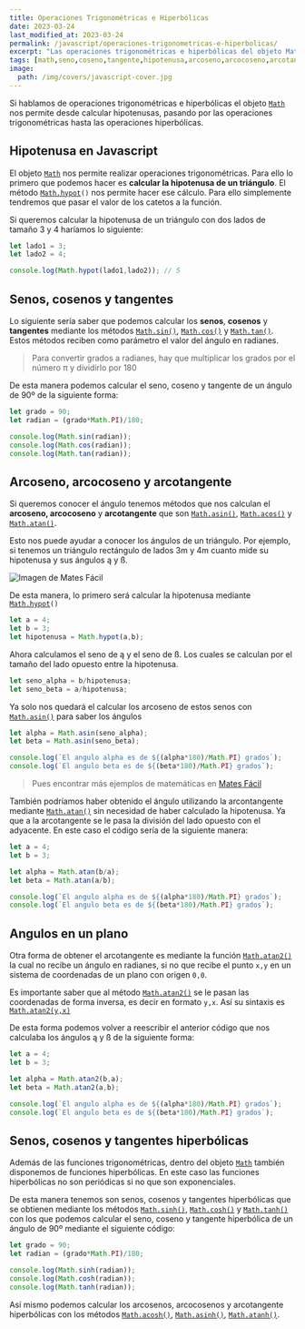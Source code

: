 ```yaml
---
title: Operaciones Trigonométricas e Hiperbólicas
date: 2023-03-24
last_modified_at: 2023-03-24
permalink: /javascript/operaciones-trigonometricas-e-hiperbolicas/
excerpt: "Las operaciones trigonométricas e hiperbólicas del objeto Math nos permite desde calcular hipotenusas, senos, cosenos, tangentes, arcosenos, arcocosenos y arcotangentes."
tags: [math,seno,coseno,tangente,hipotenusa,arcoseno,arcocoseno,arcotangente]
image:
  path: /img/covers/javascript-cover.jpg
---
```


Si hablamos de operaciones trigonométricas e hiperbólicas el objeto [`Math`](https://w3api.com/Javascript/Math/) nos permite desde calcular hipotenusas, pasando por las operaciones trigonométricas hasta las operaciones hiperbólicas.


## Hipotenusa en Javascript


El objeto [`Math`](https://w3api.com/Javascript/Math/) nos permite realizar operaciones trigonométricas. Para ello lo primero que podemos hacer es **calcular la hipotenusa de un triángulo**. El método [`Math.hypot`](https://www.w3api.com/Javascript/Math/hypot)`()` nos permite hacer ese cálculo. Para ello simplemente tendremos que pasar el valor de los catetos a la función.


Si queremos calcular la hipotenusa de un triángulo con dos lados de tamaño 3 y 4 haríamos lo siguiente:


```javascript
let lado1 = 3;
let lado2 = 4;

console.log(Math.hypot(lado1,lado2)); // 5
```


## Senos, cosenos y tangentes


Lo siguiente sería saber que podemos calcular los **senos**, **cosenos** y **tangentes** mediante los métodos [`Math.sin()`](https://www.w3api.com/Javascript/Math/sin), [`Math.cos()`](https://www.w3api.com/Javascript/Math/cos) y [`Math.tan()`](https://www.w3api.com/Javascript/Math/tan). Estos métodos reciben como parámetro el valor del ángulo en radianes.


> Para convertir grados a radianes, hay que multiplicar los grados por el número π y dividirlo por 180


De esta manera podemos calcular el seno, coseno y tangente de un ángulo de 90º de la siguiente forma:


```javascript
let grado = 90;
let radian = (grado*Math.PI)/180;

console.log(Math.sin(radian));
console.log(Math.cos(radian));
console.log(Math.tan(radian));
```


## Arcoseno, arcocoseno y arcotangente


Si queremos conocer el ángulo tenemos métodos que nos calculan el **arcoseno, arcocoseno** y **arcotangente** que son [`Math.asin()`](https://www.w3api.com/Javascript/Math/asin), [`Math.acos()`](https://www.w3api.com/Javascript/Math/acos) y [`Math.atan()`](https://www.w3api.com/Javascript/Math/atan).


Esto nos puede ayudar a conocer los ángulos de un triángulo. Por ejemplo, si tenemos un triángulo rectángulo de lados 3m y 4m cuanto mide su hipotenusa y sus ángulos ą y ß.


![Imagen de Mates Fácil](https://manualweb.net/javascript/img/triangulo.png)


De esta manera, lo primero será calcular la hipotenusa mediante [`Math.hypot`](https://www.w3api.com/Javascript/Math/hypot)`()`


```javascript
let a = 4;
let b = 3;
let hipotenusa = Math.hypot(a,b);
```


Ahora calculamos el seno de ą y el seno de ß. Los cuales se calculan por el tamaño del lado opuesto entre la hipotenusa.


```javascript
let seno_alpha = b/hipotenusa;
let seno_beta = a/hipotenusa;
```


Ya solo nos quedará el calcular los arcoseno de estos senos con [`Math.asin()`](https://www.w3api.com/Javascript/Math/asin) para saber los ángulos


```javascript
let alpha = Math.asin(seno_alpha);
let beta = Math.asin(seno_beta);

console.log(`El angulo alpha es de ${(alpha*180)/Math.PI} grados`);
console.log(`El angulo beta es de ${(beta*180)/Math.PI} grados`);
```


> Pues encontrar más ejemplos de matemáticas en [Mates Fácil](https://www.matesfacil.com/)


También podríamos haber obtenido el ángulo utilizando la arcontangente mediante [`Math.atan()`](https://www.w3api.com/Javascript/Math/atan) sin necesidad de haber calculado la hipotenusa. Ya que a la arcotangente se le pasa la división del lado opuesto con el adyacente. En este caso el código sería de la siguiente manera:


```javascript
let a = 4;
let b = 3;

let alpha = Math.atan(b/a);
let beta = Math.atan(a/b);

console.log(`El angulo alpha es de ${(alpha*180)/Math.PI} grados`);
console.log(`El angulo beta es de ${(beta*180)/Math.PI} grados`);
```


## Angulos en un plano


Otra forma de obtener el arcotangente es mediante la función [`Math.atan2()`](https://www.w3api.com/Javascript/Math/atan2) la cual no recibe un ángulo en radianes, si no que recibe el punto `x,y` en un sistema de coordenadas de un plano con origen `0,0`.


Es importante saber que al método [`Math.atan2()`](https://www.w3api.com/Javascript/Math/atan2) se le pasan las coordenadas de forma inversa, es decir en formato `y,x`. Así su sintaxis es [`Math.atan2(y,x)`](https://www.w3api.com/Javascript/Math/atan2)


De esta forma podemos volver a reescribir el anterior código que nos calculaba los ángulos ą y ß de la siguiente forma:


```javascript
let a = 4;
let b = 3;

let alpha = Math.atan2(b,a);
let beta = Math.atan2(a,b);

console.log(`El angulo alpha es de ${(alpha*180)/Math.PI} grados`);
console.log(`El angulo beta es de ${(beta*180)/Math.PI} grados`);
```


## Senos, cosenos y tangentes hiperbólicas


Además de las funciones trigonométricas, dentro del objeto [`Math`](https://w3api.com/Javascript/Math/) también disponemos de funciones hiperbólicas. En este caso las funciones hiperbólicas no son periódicas si no que son exponenciales.


De esta manera tenemos son senos, cosenos y tangentes hiperbólicas que se obtienen mediante los métodos [`Math.sinh()`](https://www.w3api.com/Javascript/Math/sinh), [`Math.cosh()`](https://www.w3api.com/Javascript/Math/cosh) y [`Math.tanh()`](https://www.w3api.com/Javascript/Math/tanh) con los que podemos calcular el seno, coseno y tangente hiperbólica de un ángulo de 90º mediante el siguiente código:


```javascript
let grado = 90;
let radian = (grado*Math.PI)/180;

console.log(Math.sinh(radian));
console.log(Math.cosh(radian));
console.log(Math.tanh(radian));
```


Así mismo podemos calcular los arcosenos, arcocosenos y arcotangente hiperbólicas con los métodos [`Math.acosh()`](https://www.w3api.com/Javascript/Math/acosh), [`Math.asinh()`](https://www.w3api.com/Javascript/Math/asinh), [`Math.atanh()`](https://www.w3api.com/Javascript/Math/atanh).


